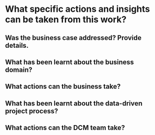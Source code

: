 # What specific actions and insights can be taken from this work? 

## Was the business case addressed? Provide details.

## What has been learnt about the business domain?


## What actions can the business take? 



## What has been learnt about the data-driven project process? 


## What actions can the DCM team take? 